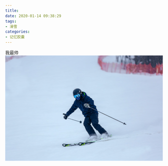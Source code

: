 ```yaml
---
title: 
date: 2020-01-14 09:38:29
tags:
- 滑雪
categories:
- 记忆胶囊
---
```

我最帅
![](https://raw.githubusercontent.com/placenameday/mypic/master/20200114091024.jpeg)

<!-- more -->